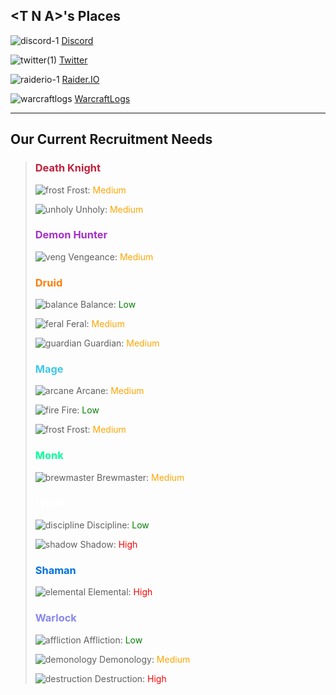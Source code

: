 ## \<T N A\>'s Places
![discord-1](https://user-images.githubusercontent.com/6531393/124417398-e9b1f780-dd0d-11eb-96c6-562c6afd9c32.png) [Discord](https://discord.gg/tna)

![twitter(1)](https://user-images.githubusercontent.com/6531393/124417740-b1f77f80-dd0e-11eb-8fbe-32ad30a2b047.png) [Twitter](https://twitter.com/tna_guild)

![raiderio-1](https://user-images.githubusercontent.com/6531393/124417413-f1719c00-dd0d-11eb-9562-85c802728329.png) [Raider.IO](https://raider.io/tna)

![warcraftlogs](https://user-images.githubusercontent.com/6531393/124417760-b885f700-dd0e-11eb-9415-547ea5f4dc85.png) [WarcraftLogs](https://www.warcraftlogs.com/guild/id/582297)

---

## Our Current Recruitment Needs
> ### <span style="color: #C41E3A">Death Knight</span>
> ![frost](https://user-images.githubusercontent.com/6531393/124419082-b2454a00-dd11-11eb-8f35-da276367f23c.png) Frost: <span style="color: orange">Medium</span>
> 
> ![unholy](https://user-images.githubusercontent.com/6531393/124419090-b6716780-dd11-11eb-8104-3dc6ef8854b8.png) Unholy: <span style="color: orange">Medium</span>
> 
> ### <span style="color: #A330C9">Demon Hunter</span>
> ![veng](https://user-images.githubusercontent.com/6531393/124419947-65627300-dd13-11eb-9ae0-5cf387c70cbb.png) Vengeance: <span style="color: orange">Medium</span>
> 
> ### <span style="color: #FF7C0A">Druid</span>
> ![balance](https://user-images.githubusercontent.com/6531393/124419149-d56ff980-dd11-11eb-8318-22798f2cd40d.png) Balance: <span style="color: green">Low</span>
> 
> ![feral](https://user-images.githubusercontent.com/6531393/124419156-d9038080-dd11-11eb-8c14-4ed453078d65.png) Feral: <span style="color: orange">Medium</span>
> 
> ![guardian](https://user-images.githubusercontent.com/6531393/124419175-ddc83480-dd11-11eb-804c-25c8490e3aa7.png) Guardian: <span style="color: orange">Medium</span>
> 
> ### <span style="color: #3FC7EB">Mage</span>
> ![arcane](https://user-images.githubusercontent.com/6531393/124419213-ee78aa80-dd11-11eb-91f7-061f38fa8e44.png) Arcane: <span style="color: orange">Medium</span>
>
> ![fire](https://user-images.githubusercontent.com/6531393/124419214-ee78aa80-dd11-11eb-97a2-0948701e21e1.png) Fire: <span style="color: green">Low</span>
>
> ![frost](https://user-images.githubusercontent.com/6531393/124419216-ee78aa80-dd11-11eb-8805-dd7909f6fd10.png) Frost: <span style="color: orange">Medium</span>
>
> ### <span style="color: #00FF98">Monk</span>
> ![brewmaster](https://user-images.githubusercontent.com/6531393/124419267-ffc1b700-dd11-11eb-97de-30005e3ea029.png) Brewmaster: <span style="color: orange">Medium</span>
>
> ### <span style="color: #FFFFFF">Priest</span>
> ![discipline](https://user-images.githubusercontent.com/6531393/124419312-136d1d80-dd12-11eb-95f0-a9a46b84935d.png) Discipline: <span style="color: green">Low</span>
>
> ![shadow](https://user-images.githubusercontent.com/6531393/124419318-1700a480-dd12-11eb-8799-079c5f7fbcc8.png) Shadow: <span style="color: red">High</span>
>
> ### <span style="color: #0070DD">Shaman</span>
> ![elemental](https://user-images.githubusercontent.com/6531393/124419424-48797000-dd12-11eb-88a1-e10ee071999c.png) Elemental: <span style="color: red">High</span>
>
> ### <span style="color: #8788EE">Warlock</span>
> ![affliction](https://user-images.githubusercontent.com/6531393/124419435-4fa07e00-dd12-11eb-8243-55dcbace19bb.png) Affliction: <span style="color: green">Low</span>
> 
> ![demonology](https://user-images.githubusercontent.com/6531393/124419438-529b6e80-dd12-11eb-958a-ad9698b26284.png) Demonology: <span style="color: orange">Medium</span>
> 
> ![destruction](https://user-images.githubusercontent.com/6531393/124419443-56c78c00-dd12-11eb-90b7-fea78ef30780.png) Destruction: <span style="color: red">High</span>


<script src="http://code.jquery.com/jquery-1.4.2.min.js"></script>
<script> var x = document.getElementsByClassName("footer"); setTimeout(() => { x[0].remove(); }, 10); </script>
<script> var x = document.getElementById("header"); setTimeout(() => { x[0].remove(); }, 10); </script>
<script> var x = document.getElementsByClassName("credits left"); setTimeout(() => { x[0].remove(); }, 10); </script>
<script> var x = document.getElementsByClassName("credits right"); setTimeout(() => { x[0].remove(); }, 10); </script>


